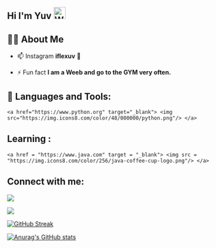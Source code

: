 ## Hi I'm Yuv <img src="https://user-images.githubusercontent.com/1303154/88677602-1635ba80-d120-11ea-84d8-d263ba5fc3c0.gif" width="28px" alt="Whats Up">

## 🙋‍♂️ About Me

- 📫 Instagram **iflexuv** :shark:

- ⚡ Fun fact **I am a Weeb and go to the GYM very often.**

## 🚀 Languages and Tools:

<p align="left"> 

    <a href="https://www.python.org" target="_blank"> <img src="https://img.icons8.com/color/48/000000/python.png"/> </a> 

</p>

## Learning :

<p align = "left">

    <a href = "https://www.java.com" target = "_blank"> <img src = "https://img.icons8.com/color/256/java-coffee-cup-logo.png"/> </a>

## Connect with me:

<p align="left">

    

<a href ="https://open.spotify.com/user/31fluksoiwabj5x5h6inkeoljlhq"><img src="https://img.icons8.com/fluency/48/000000/spotify.png"/> </a>

<a href ="https://www.instagram.com/tarun_chauhan_653/"><img src="https://img.icons8.com/fluent/48/000000/instagram-new.png"/></a>

</p>

[![GitHub Streak](http://github-readme-streak-stats.herokuapp.com?user=theblacklinen&theme=radical&hide_border=true&date_format=j%20M%5B%20Y%5D)](https://git.io/streak-stats)

[![Anurag's GitHub stats](https://github-readme-stats.vercel.app/api?username=theblacklinen&theme=tokyonight)](https://github.com/anuraghazra/github-readme-stats)
